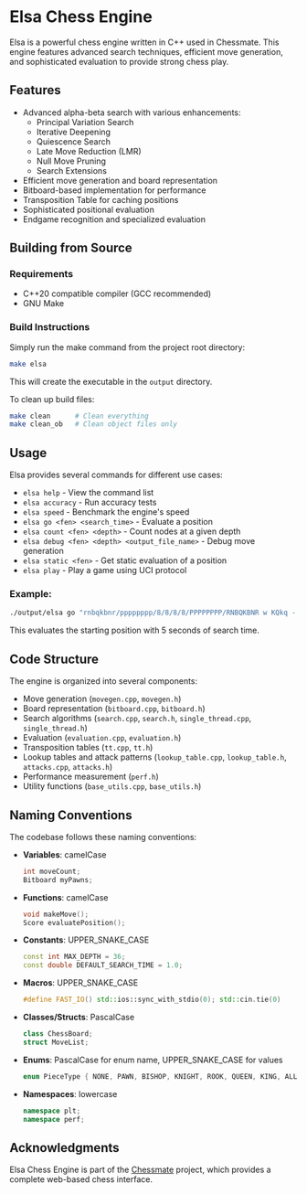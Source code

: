 # Elsa Chess Engine

Elsa is a powerful chess engine written in C++ used in Chessmate. This engine features advanced search techniques, efficient move generation, and sophisticated evaluation to provide strong chess play.

## Features

- Advanced alpha-beta search with various enhancements:
  - Principal Variation Search
  - Iterative Deepening
  - Quiescence Search
  - Late Move Reduction (LMR)
  - Null Move Pruning
  - Search Extensions
- Efficient move generation and board representation
- Bitboard-based implementation for performance
- Transposition Table for caching positions
- Sophisticated positional evaluation
- Endgame recognition and specialized evaluation

## Building from Source

### Requirements

- C++20 compatible compiler (GCC recommended)
- GNU Make

### Build Instructions

Simply run the make command from the project root directory:

```bash
make elsa
```

This will create the executable in the `output` directory.

To clean up build files:

```bash
make clean      # Clean everything
make clean_ob   # Clean object files only
```

## Usage

Elsa provides several commands for different use cases:

- `elsa help` - View the command list
- `elsa accuracy` - Run accuracy tests
- `elsa speed` - Benchmark the engine's speed
- `elsa go <fen> <search_time>` - Evaluate a position
- `elsa count <fen> <depth>` - Count nodes at a given depth
- `elsa debug <fen> <depth> <output_file_name>` - Debug move generation
- `elsa static <fen>` - Get static evaluation of a position
- `elsa play` - Play a game using UCI protocol

### Example:

```bash
./output/elsa go "rnbqkbnr/pppppppp/8/8/8/8/PPPPPPPP/RNBQKBNR w KQkq - 0 1" 5
```

This evaluates the starting position with 5 seconds of search time.

## Code Structure

The engine is organized into several components:

- Move generation (`movegen.cpp`, `movegen.h`)
- Board representation (`bitboard.cpp`, `bitboard.h`)
- Search algorithms (`search.cpp`, `search.h`, `single_thread.cpp`, `single_thread.h`)
- Evaluation (`evaluation.cpp`, `evaluation.h`)
- Transposition tables (`tt.cpp`, `tt.h`)
- Lookup tables and attack patterns (`lookup_table.cpp`, `lookup_table.h`, `attacks.cpp`, `attacks.h`)
- Performance measurement (`perf.h`)
- Utility functions (`base_utils.cpp`, `base_utils.h`)

## Naming Conventions

The codebase follows these naming conventions:

- **Variables**: camelCase

  ```cpp
  int moveCount;
  Bitboard myPawns;
  ```

- **Functions**: camelCase

  ```cpp
  void makeMove();
  Score evaluatePosition();
  ```

- **Constants**: UPPER_SNAKE_CASE

  ```cpp
  const int MAX_DEPTH = 36;
  const double DEFAULT_SEARCH_TIME = 1.0;
  ```

- **Macros**: UPPER_SNAKE_CASE

  ```cpp
  #define FAST_IO() std::ios::sync_with_stdio(0); std::cin.tie(0)
  ```

- **Classes/Structs**: PascalCase

  ```cpp
  class ChessBoard;
  struct MoveList;
  ```

- **Enums**: PascalCase for enum name, UPPER_SNAKE_CASE for values

  ```cpp
  enum PieceType { NONE, PAWN, BISHOP, KNIGHT, ROOK, QUEEN, KING, ALL };
  ```

- **Namespaces**: lowercase

  ```cpp
  namespace plt;
  namespace perf;
  ```

## Acknowledgments

Elsa Chess Engine is part of the [Chessmate](https://github.com/Andr0human/Chessmate/) project, which provides a complete web-based chess interface.

